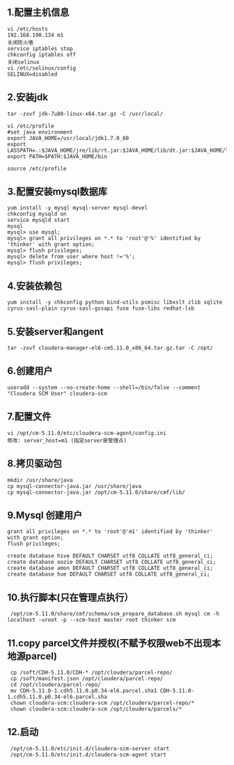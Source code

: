## 1.配置主机信息
    vi /etc/hosts
    192.168.190.134 m1
    关闭防火墙
    service iptables stop
    chkconfig iptables off 
    关闭selinux
    vi /etc/selinux/config 
    SELINUX=disabled
## 2.安装jdk
    tar -zxvf jdk-7u80-linux-x64.tar.gz -C /usr/local/
    
    vi /etc/profile
    #set java environment
    export JAVA_HOME=/usr/local/jdk1.7.0_80
    export LASSPATH=.:$JAVA_HOME/jre/lib/rt.jar:$JAVA_HOME/lib/dt.jar:$JAVA_HOME/lib/tools.jar
    export PATH=$PATH:$JAVA_HOME/bin
     
    source /etc/profile
## 3.配置安装mysql数据库
    yum install -y mysql mysql-server mysql-devel
    chkconfig mysqld on
    service mysqld start
    mysql                                
    mysql> use mysql;
    mysql> grant all privileges on *.* to 'root'@'%' identified by 'thinker' with grant option;
    mysql> flush privileges;
    mysql> delete from user where host !='%';
    mysql> flush privileges;
## 4.安装依赖包
    yum install -y chkconfig python bind-utils psmisc libxslt zlib sqlite cyrus-sasl-plain cyrus-sasl-gssapi fuse fuse-libs redhat-lsb
## 5.安装server和angent
    tar -zxvf cloudera-manager-el6-cm5.11.0_x86_64.tar.gz.tar -C /opt/
## 6.创建用户
    useradd --system --no-create-home --shell=/bin/false --comment "Cloudera SCM User" cloudera-scm
## 7.配置文件 
    vi /opt/cm-5.11.0/etc/cloudera-scm-agent/config.ini
    修改: server_host=m1 (指定server是管理点)
## 8.拷贝驱动包
    mkdir /usr/share/java
    cp mysql-connector-java.jar /usr/share/java
    cp mysql-connector-java.jar /opt/cm-5.11.0/share/cmf/lib/
## 9.Mysql 创建用户
    grant all privileges on *.* to 'root'@'m1' identified by 'thinker' with grant option;
    flush privileges;
     
    create database hive DEFAULT CHARSET utf8 COLLATE utf8_general_ci;
    create database oozie DEFAULT CHARSET utf8 COLLATE utf8_general_ci;
    create database amon DEFAULT CHARSET utf8 COLLATE utf8_general_ci;
    create database hue DEFAULT CHARSET utf8 COLLATE utf8_general_ci;
## 10.执行脚本(只在管理点执行）
     /opt/cm-5.11.0/share/cmf/schema/scm_prepare_database.sh mysql cm -h localhost -uroot -p --scm-host master root thinker scm
## 11.copy parcel文件并授权(不赋予权限web不出现本地源parcel)
     cp /soft/CDH-5.11.0/CDH-* /opt/cloudera/parcel-repo/
     cp /soft/manifest.json /opt/cloudera/parcel-repo/
     cd /opt/cloudera/parcel-repo/
     mv CDH-5.11.0-1.cdh5.11.0.p0.34-el6.parcel.sha1 CDH-5.11.0-1.cdh5.11.0.p0.34-el6.parcel.sha
     chown cloudera-scm:cloudera-scm /opt/cloudera/parcel-repo/*
     chown cloudera-scm:cloudera-scm /opt/cloudera/parcels/*
## 12.启动
     /opt/cm-5.11.0/etc/init.d/cloudera-scm-server start
     /opt/cm-5.11.0/etc/init.d/cloudera-scm-agent start

